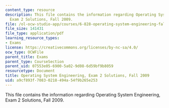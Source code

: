 ```yaml
---
content_type: resource
description: This file contains the information regarding Operating System Engineering,
  Exam 2 Solutions, Fall 2009.
file: /ol-ocw-studio-app/courses/6-828-operating-system-engineering-fall-2012/a9cf893f70830218494a54f9b265e253_MIT6_828F12_q09_2_sol.pdf
file_size: 141431
file_type: application/pdf
learning_resource_types:
- Exams
license: https://creativecommons.org/licenses/by-nc-sa/4.0/
ocw_type: OCWFile
parent_title: Exams
parent_type: CourseSection
parent_uid: 07553e05-6900-5a02-9d08-6d59bf9b8059
resourcetype: Document
title: Operating System Engineering, Exam 2 Solutions, Fall 2009
uid: a9cf893f-7083-0218-494a-54f9b265e253
---
```

This file contains the information regarding Operating System Engineering, Exam 2 Solutions, Fall 2009.